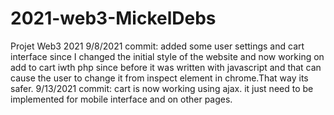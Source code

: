 # 2021-web3-MickelDebs
Projet Web3 2021
9/8/2021 commit: added some user settings and cart interface since I changed the initial style of the website
and now working on add to cart iwth php since before it was written with javascript and that can cause the user
to change it from inspect element in chrome.That way its safer.
9/13/2021 commit: cart is now working using ajax. it just need to be implemented for mobile interface and 
on other pages.